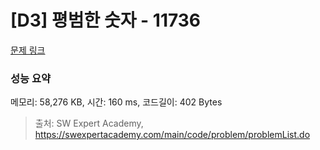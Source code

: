 # [D3] 평범한 숫자 - 11736 

[문제 링크](https://swexpertacademy.com/main/code/problem/problemDetail.do?contestProbId=AXhh-H-KwUcDFARQ) 

### 성능 요약

메모리: 58,276 KB, 시간: 160 ms, 코드길이: 402 Bytes



> 출처: SW Expert Academy, https://swexpertacademy.com/main/code/problem/problemList.do